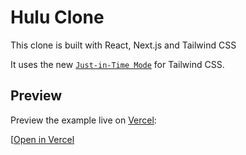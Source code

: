 # Hulu Clone

This clone is built with React, Next.js and Tailwind CSS

It uses the new [`Just-in-Time Mode`](https://tailwindcss.com/docs/just-in-time-mode) for Tailwind CSS.

## Preview

Preview the example live on [Vercel](http://vercel.com/):

[[Open in Vercel](https://hulu-clone-tjrich.vercel.app/)

